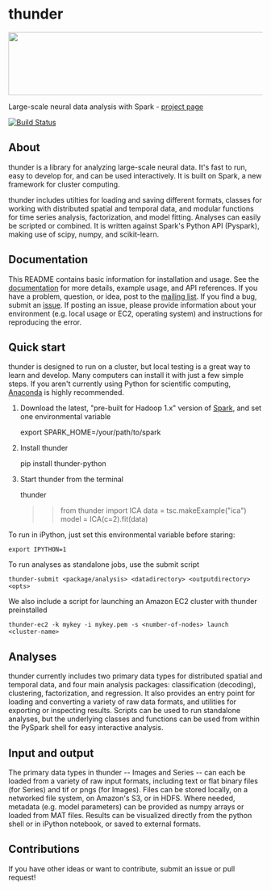 thunder
=======

<div class="row">
  <a href="http://freeman-lab.github.io/thunder/">
      <img src="http://thefreemanlab.com/thunder/docs/_static/thumbnail_row.png" width="800px" height="125px">
  </a>
</div>

Large-scale neural data analysis with Spark - [project page](http://freeman-lab.github.io/thunder/)

[![Build Status](https://travis-ci.org/freeman-lab/thunder.png?branch=master)](https://travis-ci.org/freeman-lab/thunder)

About
-----

thunder is a library for analyzing large-scale neural data. It's fast to run, easy to develop for, and can be used interactively. It is built on Spark, a new framework for cluster computing.

thunder includes utilties for loading and saving different formats, classes for working with distributed spatial and temporal data, and modular functions for time series analysis, factorization, and model fitting. Analyses can easily be scripted or combined. It is written against Spark's Python API (Pyspark), making use of scipy, numpy, and scikit-learn.

Documentation
-------------
This README contains basic information for installation and usage. See the [documentation](http://thefreemanlab.com/thunder/docs/) for more details, example usage, and API references. If you have a problem, question, or idea, post to the [mailing list](https://groups.google.com/forum/?hl=en#!forum/thunder-user). If you find a bug, submit an [issue](https://github.com/freeman-lab/thunder/issues). If posting an issue, please provide information about your environment (e.g. local usage or EC2, operating system) and instructions for reproducing the error.

Quick start
-----------

thunder is designed to run on a cluster, but local testing is a great way to learn and develop. Many computers can install it with just a few simple steps. If you aren't currently using Python for scientific computing, [Anaconda](https://store.continuum.io/cshop/anaconda/) is highly recommended.

1) Download the latest, "pre-built for Hadoop 1.x" version of [Spark](http://spark.apache.org/downloads.html), and set one environmental variable

	export SPARK_HOME=/your/path/to/spark

2) Install thunder

	pip install thunder-python

3) Start thunder from the terminal

	thunder
	>> from thunder import ICA
	>> data = tsc.makeExample("ica")
	>> model = ICA(c=2).fit(data)

To run in iPython, just set this environmental variable before staring:

	export IPYTHON=1

To run analyses as standalone jobs, use the submit script

	thunder-submit <package/analysis> <datadirectory> <outputdirectory> <opts>

We also include a script for launching an Amazon EC2 cluster with thunder preinstalled

	thunder-ec2 -k mykey -i mykey.pem -s <number-of-nodes> launch <cluster-name>


Analyses
--------

thunder currently includes two primary data types for distributed spatial and temporal data, and four main analysis packages: classification (decoding), clustering, factorization, and regression. It also provides an entry point for loading and converting a variety of raw data formats, and utilities for exporting or inspecting results. Scripts can be used to run standalone analyses, but the underlying classes and functions can be used from within the PySpark shell for easy interactive analysis.

Input and output
----------------

The primary data types in thunder -- Images and Series -- can each be loaded from a variety of raw input formats, including text or flat binary files (for Series) and tif or pngs (for Images). Files can be stored locally, on a networked file system, on Amazon's S3, or in HDFS. Where needed, metadata (e.g. model parameters) can be provided as numpy arrays or loaded from MAT files. Results can be visualized directly from the python shell or in iPython notebook, or saved to external formats.

Contributions
-------------
If you have other ideas or want to contribute, submit an issue or pull request!